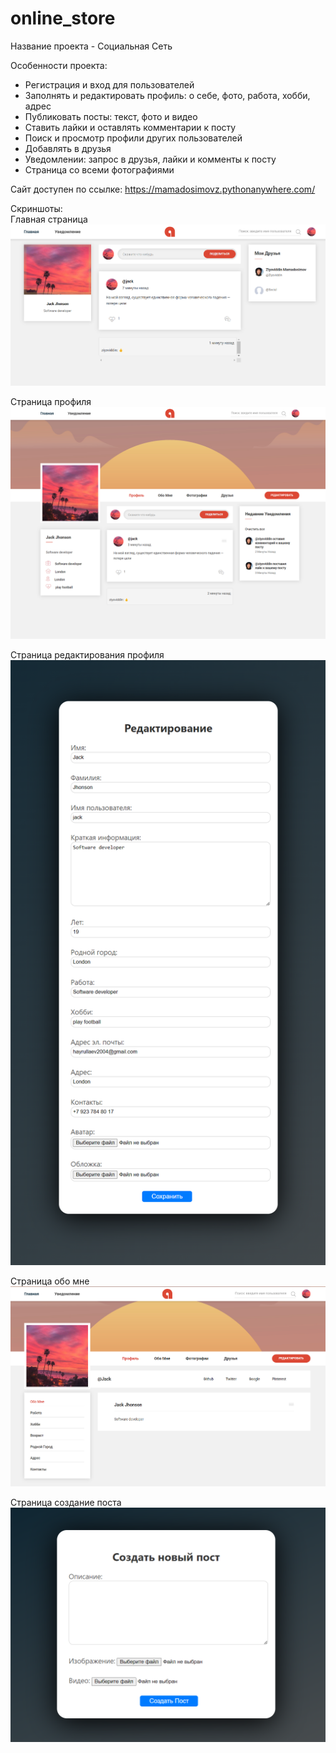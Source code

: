 # online_store

Название проекта - Социальная Сеть


Особенности проекта:  
- Регистрация и вход для пользователей
- Заполнять и редактировать профиль: о себе, фото, работа, хобби, адрес
- Публиковать посты: текст, фото и видео
- Ставить лайки и оставлять комментарии к посту
- Поиск и просмотр профили других пользователей
- Добавлять в друзья
- Уведомлении: запрос в друзья, лайки и комменты к посту
- Страница со всеми фотографиями  

 Сайт доступен по ссылке: https://mamadosimovz.pythonanywhere.com/

Скриншоты:  
Главная страница
![Описание изображения](https://github.com/ziyoviddin-m/social_network/blob/cbdd4ab59b2338db7ae6c564ccec1d714cc696c4/.idea/%D0%A1%D0%BD%D0%B8%D0%BC%D0%BE%D0%BA%20%D1%8D%D0%BA%D1%80%D0%B0%D0%BD%D0%B0%202023-11-18%20135616.png) 

Страница профиля
![Описание изображения](https://github.com/ziyoviddin-m/social_network/blob/cbdd4ab59b2338db7ae6c564ccec1d714cc696c4/.idea/mamadosimovz.pythonanywhere.com_user_profile_(Desktop)%20(1).png)  

Страница редактирования профиля
![Описание изображения](https://github.com/ziyoviddin-m/social_network/blob/cbdd4ab59b2338db7ae6c564ccec1d714cc696c4/.idea/dsfcom_user_edit-profile_7_(Desktop).png)

Страница обо мне
![Описание изображения](https://github.com/ziyoviddin-m/social_network/blob/cbdd4ab59b2338db7ae6c564ccec1d714cc696c4/.idea/s.png)  

Страница создание поста
![Описание изображения](https://github.com/ziyoviddin-m/social_network/blob/cbdd4ab59b2338db7ae6c564ccec1d714cc696c4/.idea/%D0%A1%D0%BD%D0%B8%D0%BC%D0%BE%D0%BA%20%D1%8D%D0%BA%D1%80%D0%B0%D0%BD%D0%B0%202023-11-18%20140213.png)  
